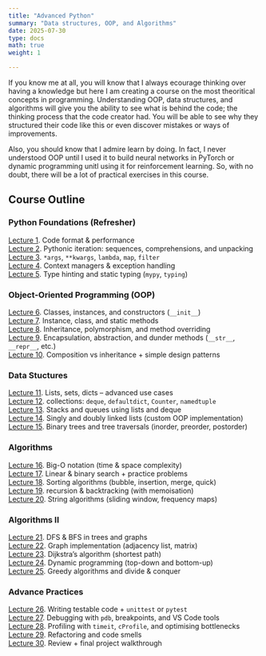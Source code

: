 ```yaml
---
title: "Advanced Python"
summary: "Data structures, OOP, and Algorithms"
date: 2025-07-30
type: docs
math: true
weight: 1

---
```


If you know me at all, you will know that I always ecourage thinking over having a knowledge but here I am creating a course on the most theoritical concepts in programming. Understanding OOP, data structures, and algorithms will give you the ability to see what is behind the code; the thinking process that the code creator had. You will be able to see why they structured their code like this or even discover mistakes or ways of improvements.

Also, you should know that I admire learn by doing. In fact, I never understood OOP until I used it to build neural networks in PyTorch or dynamic programming unitl using it for reinforcement learning. So, with no doubt, there will be a lot of practical exercises in this course.


## Course Outline

### Python Foundations (Refresher)

[Lecture 1](lecture1). Code format & performance <br>
[Lecture 2](lecture2). Pythonic iteration: sequences, comprehensions, and unpacking <br>
[Lecture 3](#). `*args`, `**kwargs`, `lambda`, `map`, `filter`<br>
[Lecture 4](#). Context managers & exception handling <br>
[Lecture 5](#). Type hinting and static typing (`mypy`, `typing`) <br>

### Object-Oriented Programming (OOP)
[Lecture 6](#). Classes, instances, and constructors (`__init__`) <br>
[Lecture 7](#). Instance, class, and static methods <br>
[Lecture 8](#). Inheritance, polymorphism, and method overriding <br>
[Lecture 9](#). Encapsulation, abstraction, and dunder methods (`__str__`, `__repr__`, etc.) <br>
[Lecture 10](#). Composition vs inheritance + simple design patterns <br>

### Data Stuctures
[Lecture 11](#). Lists, sets, dicts – advanced use cases <br>
[Lecture 12](#). collections: `deque`, `defaultdict`, `Counter`, `namedtuple` <br>
[Lecture 13](#). Stacks and queues using lists and deque <br>
[Lecture 14](#). Singly and doubly linked lists (custom OOP implementation) <br>
[Lecture 15](#). Binary trees and tree traversals (inorder, preorder, postorder) <br>

### Algorithms 
[Lecture 16](#). Big-O notation (time & space complexity) <br>
[Lecture 17](#). Linear & binary search + practice problems <br>
[Lecture 18](#). Sorting algorithms (bubble, insertion, merge, quick) <br>
[Lecture 19](#). recursion & backtracking (with memoisation) <br>
[Lecture 20](#). String algorithms (sliding window, frequency maps) <br>


### Algorithms II
[Lecture 21](#). DFS & BFS in trees and graphs <br>
[Lecture 22](#). Graph implementation (adjacency list, matrix) <br>
[Lecture 23](#). Dijkstra’s algorithm (shortest path) <br>
[Lecture 24](#). Dynamic programming (top-down and bottom-up) <br>
[Lecture 25](#). Greedy algorithms and divide & conquer <br>

### Advance Practices
[Lecture 26](#). Writing testable code + `unittest` or `pytest` <br>
[Lecture 27](#). Debugging with `pdb`, breakpoints, and VS Code tools <br>
[Lecture 28](#). Profiling with `timeit`, `cProfile`, and optimising bottlenecks <br>
[Lecture 29](#). Refactoring and code smells <br>
[Lecture 30](#). Review + final project walkthrough <br>

